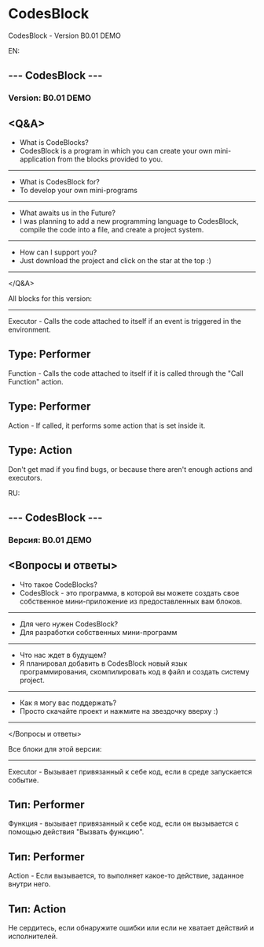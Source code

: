 # CodesBlock
CodesBlock - Version B0.01 DEMO


EN:

## --- CodesBlock ---
### Version: B0.01 DEMO

<Q&A>
-------------------
- What is CodeBlocks?
- CodesBlock is a program in which you can create your own mini-application from the blocks provided to you.
-------------------
- What is CodesBlock for?
- To develop your own mini-programs
-------------------
- What awaits us in the Future?
- I was planning to add a new programming language to CodesBlock, compile the code into a file, and create a project system.
-------------------
- How can I support you?
- Just download the project and click on the star at the top :)
-------------------
</Q&A>

All blocks for this version:

-------------------
Executor - Calls the code attached to itself if an event is triggered in the environment.

Type: Performer
-------------------
Function - Calls the code attached to itself if it is called through the "Call Function" action.

Type: Performer
-------------------
Action - If called, it performs some action that is set inside it.

Type: Action
-------------------

Don't get mad if you find bugs, or because there aren't enough actions and executors.



RU:
## --- CodesBlock ---
### Версия: B0.01 ДЕМО

<Вопросы и ответы>
-------------------
- Что такое CodeBlocks?
- CodesBlock - это программа, в которой вы можете создать свое собственное мини-приложение из предоставленных вам блоков.
-------------------
- Для чего нужен CodesBlock?
- Для разработки собственных мини-программ
-------------------
- Что нас ждет в будущем?
- Я планировал добавить в CodesBlock новый язык программирования, скомпилировать код в файл и создать систему project.
-------------------
- Как я могу вас поддержать?
- Просто скачайте проект и нажмите на звездочку вверху :)
-------------------
</Вопросы и ответы>

Все блоки для этой версии:

-------------------
Executor - Вызывает привязанный к себе код, если в среде запускается событие.

Тип: Performer
-------------------
Функция - вызывает привязанный к себе код, если он вызывается с помощью действия "Вызвать функцию".

Тип: Performer
-------------------
Action - Если вызывается, то выполняет какое-то действие, заданное внутри него.

Тип: Action
-------------------

Не сердитесь, если обнаружите ошибки или если не хватает действий и исполнителей.
